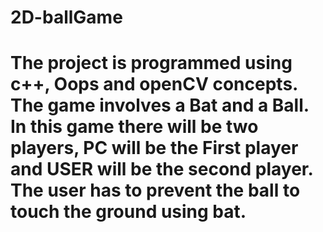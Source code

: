 # 2D-ballGame
# The project is programmed using c++, Oops and openCV concepts. The game involves a Bat and a Ball. In this game there will be two players, PC will be the First player and USER will be the second player. The user has to prevent the ball to touch the ground using bat.
